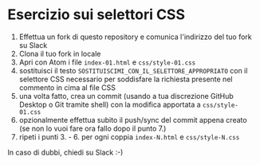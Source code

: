 # Esercizio sui selettori CSS

1. Effettua un fork di questo repository e comunica l'indirizzo del tuo fork su Slack
2. Clona il tuo fork in locale
3. Apri con Atom i file `index-01.html` e `css/style-01.css`
4. sostituisci il testo `SOSTITUISCIMI_CON_IL_SELETTORE_APPROPRIATO` con il selettore CSS necessario per soddisfare la richiesta presente nel commento in cima al file CSS
5. una volta fatto, crea un commit (usando a tua discrezione GitHub Desktop o Git tramite shell) con la modifica apportata a `css/style-01.css`
6. opzionalmente effettua subito il push/sync del commit appena creato (se non lo vuoi fare ora fallo dopo il punto 7.)
7. ripeti i punti 3. - 6. per ogni coppia `index-N.html` e `css/style-N.css`

In caso di dubbi, chiedi su Slack :-)

